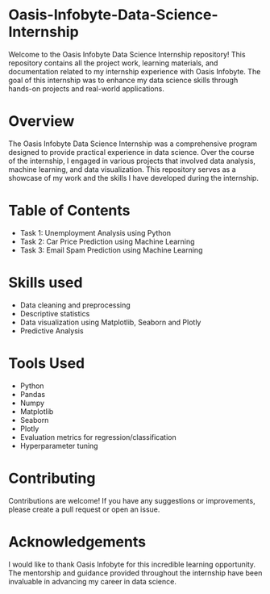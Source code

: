 # Oasis-Infobyte-Data-Science-Internship
Welcome to the Oasis Infobyte Data Science Internship repository! This repository contains all the project work, learning materials, and documentation related to my internship experience with Oasis Infobyte. The goal of this internship was to enhance my data science skills through hands-on projects and real-world applications.

# Overview
The Oasis Infobyte Data Science Internship was a comprehensive program designed to provide practical experience in data science. Over the course of the internship, I engaged in various projects that involved data analysis, machine learning, and data visualization. This repository serves as a showcase of my work and the skills I have developed during the internship.

# Table of Contents
- Task 1: Unemployment Analysis using Python
- Task 2: Car Price Prediction using Machine Learning
- Task 3: Email Spam Prediction using Machine Learning  

# Skills used
- Data cleaning and preprocessing
- Descriptive statistics
- Data visualization using Matplotlib, Seaborn and Plotly
- Predictive Analysis

# Tools Used
- Python
- Pandas
- Numpy
- Matplotlib
- Seaborn
- Plotly
- Evaluation metrics for regression/classification
- Hyperparameter tuning

# Contributing
Contributions are welcome! If you have any suggestions or improvements, please create a pull request or open an issue.

# Acknowledgements
I would like to thank Oasis Infobyte for this incredible learning opportunity. The mentorship and guidance provided throughout the internship have been invaluable in advancing my career in data science.
